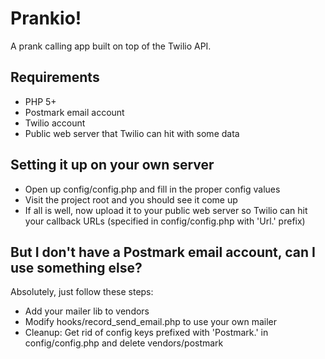 # Prankio!
A prank calling app built on top of the Twilio API.

## Requirements

* PHP 5+
* Postmark email account
* Twilio account
* Public web server that Twilio can hit with some data

## Setting it up on your own server

* Open up config/config.php and fill in the proper config values
* Visit the project root and you should see it come up
* If all is well, now upload it to your public web server so Twilio can hit your callback URLs (specified in config/config.php with 'Url.' prefix)

## But I don't have a Postmark email account, can I use something else?
Absolutely, just follow these steps:

* Add your mailer lib to vendors
* Modify hooks/record_send_email.php to use your own mailer
* Cleanup: Get rid of config keys prefixed with 'Postmark.' in config/config.php and delete vendors/postmark